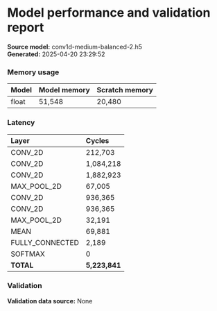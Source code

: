 # Model performance and validation report
**Source model:** conv1d-medium-balanced-2.h5  
**Generated:** 2025-04-20 23:29:52

### Memory usage
| Model | Model memory | Scratch memory |
| :--- | :--- | :--- |
| float | 51,548 | 20,480 |

### Latency
| Layer | Cycles |
| :--- | :--- |
| CONV_2D | 212,703 |
| CONV_2D | 1,084,218 |
| CONV_2D | 1,882,923 |
| MAX_POOL_2D | 67,005 |
| CONV_2D | 936,365 |
| CONV_2D | 936,365 |
| MAX_POOL_2D | 32,191 |
| MEAN | 69,881 |
| FULLY_CONNECTED | 2,189 |
| SOFTMAX | 0 |
| **TOTAL** | **5,223,841** |

### Validation
**Validation data source:** None
